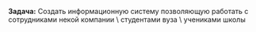 **Задача:** Создать информационную систему позволяющую работать с сотрудниками некой компании \ студентами вуза \ учениками школы

